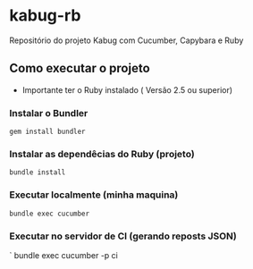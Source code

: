 # kabug-rb
Repositório do projeto Kabug com Cucumber, Capybara e Ruby

## Como executar o projeto 

* Importante ter o Ruby instalado ( Versão 2.5 ou superior) 

### Instalar o Bundler 
`
gem install bundler 
`

### Instalar as dependêcias do Ruby (projeto)
`
bundle install 
`

### Executar localmente (minha maquina)
`
bundle exec cucumber 
`

### Executar no servidor de CI (gerando reposts JSON) 
`
bundle exec cucumber -p ci 
